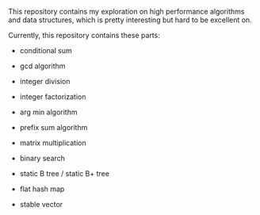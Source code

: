 This repository contains my exploration on high performance algorithms and data structures, which is pretty interesting but hard to be excellent on.

Currently, this repository contains these parts:

+ conditional sum

+ gcd algorithm

+ integer division

+ integer factorization

+ arg min algorithm

+ prefix sum algorithm

+ matrix multiplication

+ binary search

+ static B tree / static B+ tree

+ flat hash map

+ stable vector